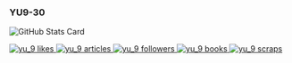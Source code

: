 ### YU9-30

![GitHub Stats Card](https://github-readme-stats.vercel.app/api?username=yu9-30)

<!-- Like のバッジ -->
  <a href="https://zenn.dev/yu_9">
    <img src="https://zenn.badge.nikaera.com/s/yu_9/likes?style=for-the-badge" alt="yu_9 likes" />
  </a>

  <!-- Articles のバッジ -->
  <a href="https://zenn.dev/yu_9/articles">
    <img src="https://zenn.badge.nikaera.com/s/yu_9/articles?style=for-the-badge" alt="yu_9 articles" />
  </a>

  <!-- Followers のバッジ -->
  <a href="https://zenn.dev/yu_9/followers">
    <img src="https://zenn.badge.nikaera.com/s/yu_9/followers?style=for-the-badge" alt="yu_9 followers" />
  </a>

  <!-- Books のバッジ -->
  <a href="https://zenn.dev/yu_9/books">
    <img src="https://zenn.badge.nikaera.com/s/yu_9/books?style=for-the-badge" alt="yu_9 books" />
  </a>

  <!-- Scraps のバッジ -->
  <a href="https://zenn.dev/yu_9/scraps">
    <img src="https://zenn.badge.nikaera.com/s/yu_9/scraps?style=for-the-badge" alt="yu_9 scraps" />
  </a>
  
<!--
**YU9-30/YU9-30** is a ✨ _special_ ✨ repository because its `README.md` (this file) appears on your GitHub profile.
Here are some ideas to get you started:

- 🔭 I’m currently working on ...
- 🌱 I’m currently learning ...
- 👯 I’m looking to collaborate on ...
- 🤔 I’m looking for help with ...
- 💬 Ask me about ...
- 📫 How to reach me: ...
- 😄 Pronouns: ...
- ⚡ Fun fact: ...
-->
